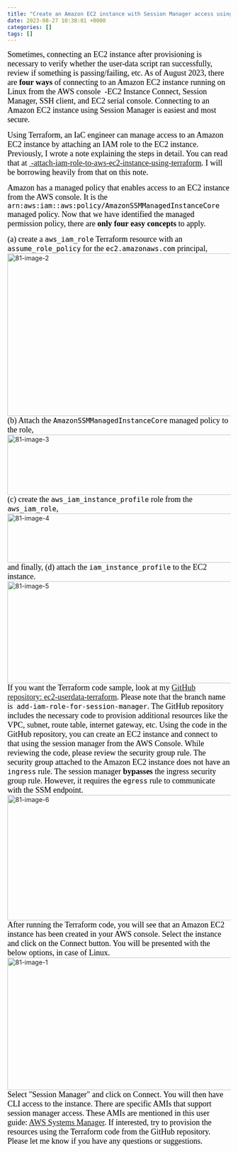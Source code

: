 ```yaml
---
title: "Create an Amazon EC2 instance with Session Manager access using Terraform"
date: 2023-08-27 10:38:01 +0000
categories: []
tags: []
---
```


<span style="font-size: 18px"><span style="font-family: calibri"><span style="color: #000000">Sometimes, connecting an EC2 instance after provisioning is necessary to verify whether the user-data script ran successfully, review if something is passing/failing, etc. As of August 2023, there are <strong>four ways</strong> of connecting to an Amazon EC2 instance running on Linux from the AWS console  -EC2 Instance Connect, Session Manager, SSH client, and EC2 serial console. Connecting to an Amazon EC2 instance using Session Manager is easiest and most secure.</span></span></span>
<!--more-->

<span style="font-size: 18px"><span style="font-family: calibri"><span style="color: #000000">Using Terraform, an IaC engineer can manage access to an Amazon EC2 instance by attaching an IAM role to the EC2 instance. Previously, I wrote a note explaining the steps in detail. You can read that at <a href="https://skundunotes.com/2021/11/16/attach-iam-role-to-aws-ec2-instance-using-terraform" target="_blank" rel="noopener"> -attach-iam-role-to-aws-ec2-instance-using-terraform</a>. I will be borrowing heavily from that on this note.</span></span></span>

<span style="font-size: 18px"><span style="font-family: calibri"><span style="color: #000000">Amazon has a managed policy that enables access to an EC2 instance from the AWS console. It is the <code>arn:aws:iam::aws:policy/AmazonSSMManagedInstanceCore</code> managed policy. Now that we have identified the managed permission policy, there are <strong>only four easy concepts</strong> to apply.</span></span></span>

<span style="font-size: 18px"><span style="font-family: calibri"><span style="color: #000000">(a) create a <code>aws_iam_role</code> Terraform resource with an <code>assume_role_policy</code> for the <code>ec2.amazonaws.com</code> principal,</span></span></span>
<img class="alignnone size-full wp-image-3239" src="https://skundunotes.com/wp-content/uploads/2023/08/81-image-2-1.png" alt="81-image-2" width="561" height="367" />
<span style="font-size: 18px"><span style="font-family: calibri"><span style="color: #000000">(b) Attach the <code>AmazonSSMManagedInstanceCore</code> managed policy to the role,</span></span></span>
<img class="alignnone size-full wp-image-2843" src="https://skundunotes.com/wp-content/uploads/2023/08/81-image-3.png" alt="81-image-3" width="846" height="136" />
<span style="font-size: 18px"><span style="font-family: calibri"><span style="color: #000000">(c) create the <code>aws_iam_instance_profile</code> role from the <code>aws_iam_role</code>,</span></span></span>
<img class="alignnone  wp-image-3240" src="https://skundunotes.com/wp-content/uploads/2023/08/81-image-4-1.png" alt="81-image-4" width="629" height="111" />
<span style="font-size: 18px"><span style="font-family: calibri"><span style="color: #000000">and finally, (d) attach the <code>iam_instance_profile</code> to the EC2 instance.</span></span></span>
<img class="alignnone size-full wp-image-3241" src="https://skundunotes.com/wp-content/uploads/2023/08/81-image-5-1.png" alt="81-image-5" width="599" height="230" />
<span style="font-size: 18px"><span style="font-family: calibri"><span style="color: #000000">If you want the Terraform code sample, look at my <a href="https://github.com/kunduso/ec2-userdata-terraform/tree/add-iam-role-for-session-manager" target="_blank" rel="noopener">GitHub repository: ec2-userdata-terraform</a>.</span></span></span>
<span style="font-size: 18px"><span style="font-family: calibri"><span style="color: #000000">Please note that the branch name is  <code>add-iam-role-for-session-manager</code>. The GitHub repository includes the necessary code to provision additional resources like the VPC, subnet, route table, internet gateway, etc. Using the code in the GitHub repository, you can create an EC2 instance and connect to that using the session manager from the AWS Console. While reviewing the code, please review the security group rule. The security group attached to the Amazon EC2 instance does not have an <code>ingress</code> rule. The session manager <strong>bypasses</strong> the ingress security group rule. However, it requires the <code>egress</code> rule to communicate with the SSM endpoint.</span></span></span>
<img class="alignnone size-full wp-image-3247" src="https://skundunotes.com/wp-content/uploads/2023/08/81-image-6.png" alt="81-image-6" width="547" height="283" />
<span style="font-size: 18px"><span style="font-family: calibri"><span style="color: #000000">After running the Terraform code, you will see that an Amazon EC2 instance has been created in your AWS console. Select the instance and click on the Connect button. You will be presented with the below options, in case of Linux.</span></span></span>
<img class="alignnone size-full wp-image-2841" src="https://skundunotes.com/wp-content/uploads/2023/08/81-image-1.png" alt="81-image-1" width="812" height="299" />
<span style="font-size: 18px"><span style="font-family: calibri"><span style="color: #000000">Select "Session Manager" and click on Connect. You will then have CLI access to the instance.</span></span></span>
<span style="font-size: 18px"><span style="font-family: calibri"><span style="color: #000000">There are specific AMIs that support session manager access. These AMIs are mentioned in this user guide: <a href="https://docs.aws.amazon.com/systems-manager/latest/userguide/ami-preinstalled-agent.html" target="_blank" rel="noopener">AWS Systems Manager</a>. If interested, try to provision the resources using the Terraform code from the GitHub repository. Please let me know if you have any questions or suggestions.</span></span></span>
